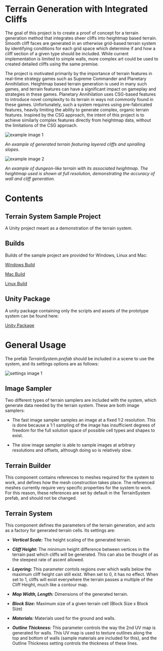 # Terrain Generation with Integrated Cliffs

The goal of this project is to create a proof of concept for a terrain generation method that integrates sheer cliffs into heightmap based terrain.
Smooth cliff faces are generated in an otherwise grid-based terrain system by identifying conditions for each grid space which determine if and how a cliff section of a given type should be included.
While current implementation is limited to simple walls, more complex art could be used to created detailed cliffs using the same premise.

The project is motivated primarily by the importance of terrain features in real-time strategy games such as Supreme Commander and Planetary Annihilation.
Heightmap based terrain generation is used in many such games, and terrain features can have a significant impact on gameplay and strategies in these games.
Planetary Annihilation uses CSG-based features to introduce novel complexity to its terrain in ways not commonly found in these games.
Unfortunately, such a system requires using pre-fabricated features, heavily limiting the ability to generate complex, organic terrain features.
Inspired by the CSG approach, the intent of this project is to achieve similarly complex features directly from heightmap data, without the limitations of the CSG approach.

![example image 1](https://bytebucket.org/snippets/aevns/Ke9rpn/raw/c4be966f0b02cf69326269546c8db17668639972/terrainexample.png "testtitle")

*An example of generated terrain featuring layered cliffs and spiralling slopes.*

![example image 2](https://bytebucket.org/snippets/aevns/reznX7/raw/f715bb6285bd481d470c92bb65f659f620805030/dungeonexample.png)

*An example of dungeon-like terrain with its associated heightmap.
The heightmap used is shown at full resolution, demonstrating the accuracy of wall and cliff generation.*

# Contents

## Terrain System Sample Project

A Unity project meant as a demonstration of the terrain system.

## Builds

Builds of the sample project are provided for Windows, Linux and Mac:

[Windows Build](https://bitbucket.org/aevns/cliff-terrain-prototype/downloads/terrain-system-build-windows.zip "[Windows Build]")

[Mac Build](https://bitbucket.org/aevns/cliff-terrain-prototype/downloads/terrain-system-build-mac.zip "[Mac Build]")

[Linux Build](https://bitbucket.org/aevns/cliff-terrain-prototype/downloads/terrain-system-build-linux.zip "[Linux Build]")


## Unity Package

A unity package containing only the scripts and assets of the prototype system can be found here:

[Unity Package](https://bitbucket.org/aevns/cliff-terrain-prototype/downloads/Terrain%20System.unitypackage "[Unity Package]")

# General Usage

The prefab *TerrainSystem.prefab* should be included in a scene to use the system, and its settings options are as follows:

![settings image 1](https://bytebucket.org/snippets/aevns/pebebX/raw/b91eab8bfdae66e507235feb290a867cbf6cc8f5/prefabsettings.png)

## Image Sampler

Two different types of terrain samplers are included with the system, which generate data needed by the terrain system.
These are both image samplers:

* The fast image sampler samples an image at a fixed 1:2 resolution. This is done because a 1:1 sampling of the image has insufficient degrees of freedom for the full solution space of possible cell types and shapes to exist.

* The slow image sampler is able to sample images at arbitrary resolutions and offsets, although doing so is relatively slow.

## Terrain Builder

This component contains references to meshes required for the system to work, and defines how the mesh construction takes place.
The referenced meshes currently require very specific properties for the system to work. For this reason, these references are set by default in the TerrainSystem prefab, and should not be changed.

## Terrain System

This component defines the parameters of the terrain generation, and acts as a factory for generated terrain cells.
Its settings are:

* ***Vertical Scale:*** The height scaling of the generated terrain.

* ***Cliff Height:*** The minimum height difference between vertices in the terrain past which cliffs will be generated. This can also be thought of as the steepest rate of ascent allowed.

* ***Layering:*** This parameter contols regions over which walls below the maximum cliff height can still exist. When set to 0, it has no effect. When set to 1, cliffs will exist everywhere the terrain passes a multiple of the Cliff Height, much like a contour map.

* ***Map Width, Length:*** Dimensions of the generated terrain.

* ***Block Size:*** Maximum size of a given terrain cell (Block Size x Block Size)

* ***Materials:*** Materials used for the ground and walls.

* ***Outline Thickness:*** This parameter controls the way the 2nd UV map is generated for walls. This UV map is used to texture outlines along the top and bottom of walls (sample materials are included for this), and the Outline Thickness setting controls the thickness of these lines.
